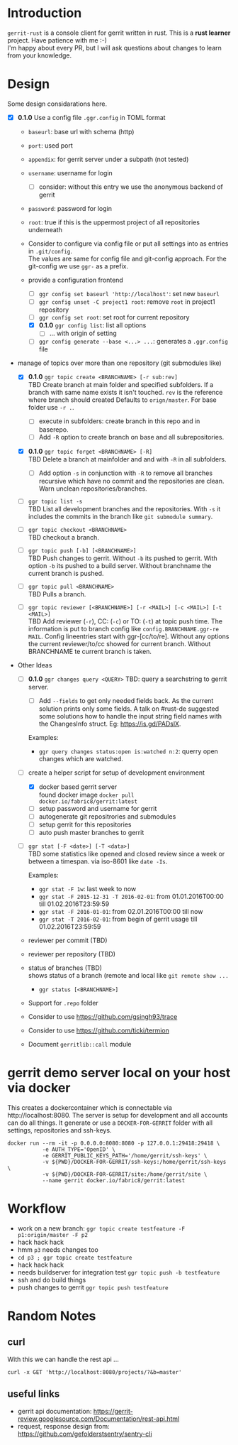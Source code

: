 
# Introduction

`gerrit-rust` is a console client for gerrit written in rust. This is a **rust
learner** project. Have patience with me :-)  
I'm happy about every PR, but I will ask questions about changes to learn from
your knowledge.

# Design

Some design considarations here.

*   [x] **0.1.0** Use a config file `.ggr.config` in TOML format

    *   `baseurl`: base url with schema (http)
    *   `port`: used port
    *   `appendix`: for gerrit server under a subpath (not tested)
    *   `username`: username for login
        *   [ ] consider: without this entry we use the anonymous backend of
            gerrit
    *   `password`: password for login
    *   `root`: true if this is the uppermost project of all repositories
        underneath

    *   Consider to configure via config file or put all settings into
        as entries in `.git/config`.  
        The values are same for config file and git-config approach. For the
        git-config we use `ggr-` as a prefix.

    *   provide a configuration frontend

        *   [ ] `ggr config set baseurl 'http://localhost'`: set new `baseurl`
        *   [ ] `ggr config unset -C project1 root`: remove `root` in project1
            repository
        *   [ ] `ggr config set root`: set root for current repository
        *   [x] **0.1.0** `ggr config list`: list all options
            *   [ ] ... with origin of setting
        *   [ ] `ggr config generate --base <...> ...`: generates
            a `.ggr.config` file

*   manage of topics over more than one repository (git submodules like)

    *   [x] **0.1.0** `ggr topic create <BRANCHNAME> [-r sub:rev]`  
        TBD Create branch at main folder and specified subfolders. If a branch
        with same name exists it isn't touched. `rev` is the reference where
        branch should created Defaults to `orign/master`. For base folder use
        `-r .`.

        *   [ ] execute in subfolders: create branch in this repo and in
                baserepo.
        *   [ ] Add `-R` option to create branch on base and all
                subrepositories.

    *   [x] **0.1.0** `ggr topic forget <BRANCHNAME> [-R]`  
        TBD Delete a branch at mainfolder and and with `-R` in all subfolders.

        *   [ ] Add option `-s` in conjunction with `-R` to remove all branches
            recursive which have no commit and the repositories are clean. Warn
            unclean repositories/branches.

    *   [ ] `ggr topic list -s`  
        TBD List all development branches and the repositories. With `-s` it
        includes the commits in the branch like `git submodule summary`.

    *   [ ] `ggr topic checkout <BRANCHNAME>`  
        TBD checkout a branch.

    *   [ ] `ggr topic push [-b] [<BRANCHNAME>]`  
        TBD Push changes to gerrit. Without `-b` its pushed to gerrit. With
        option `-b` its pushed to a build server. Without branchname the
        current branch is pushed.

    *   [ ] `ggr topic pull <BRANCHNAME>`  
        TBD Pulls a branch.

    *   [ ] `ggr topic reviewer [<BRANCHNAME>] [-r <MAIL>] [-c <MAIL>] [-t <MAIL>]`  
        TBD Add reviewer (`-r`), CC: (`-c`) or TO: (`-t`) at topic push time.
        The information is put to branch config like `config.BRANCHNAME.ggr-re MAIL`.
        Config lineentries start with ggr-\[cc/to/re\]. Without any options the
        current reviewer/to/cc showed for current branch. Without BRANCHNAME te
        current branch is taken.

*   Other Ideas

    *   [ ] **0.1.0** `ggr changes query <QUERY>`
        TBD: query a searchstring to gerrit server.

        *   [ ] Add `--fields` to get only needed fields back. As the current
        solution prints only some fields. A talk on #rust-de suggested some
        solutions how to handle the input string field names with the
        ChangesInfo struct. Eg: <https://is.gd/PADslX>.

        Examples:

        *   `ggr query changes status:open is:watched n:2`: querry open changes
        which are watched.

    *   [ ] create a helper script for setup of development environment

        *   [x] docker based gerrit server  
            found docker image `docker pull docker.io/fabric8/gerrit:latest`
        *   [ ] setup password and username for gerrit
        *   [ ] autogenerate git repositrories and submodules
        *   [ ] setup gerrit for this repositories
        *   [ ] auto push master branches to gerrit

    *   [ ] `ggr stat [-F <date>] [-T <data>]`  
        TBD some statistics like opened and closed review since a week or
        between a timespan. via iso-8601 like `date -Is`.

        Examples:

        *   `ggr stat -F 1w`: last week to now
        *   `ggr stat -F 2015-12-31 -T 2016-02-01`: from 01.01.2016T00:00 till 01.02.2016T23:59:59
        *   `ggr stat -F 2016-01-01`: from 02.01.2016T00:00 till now
        *   `ggr stat -T 2016-02-01`: from begin of gerrit usage till 01.02.2016T23:59:59

    *   reviewer per commit (TBD)
    *   reviewer per repository (TBD)

    *   status of branches (TBD)  
        shows status of a branch (remote and local like `git remote show ...`

        *   `ggr status [<BRANCHNAME>]`

    *   Support for `.repo` folder

    *   Consider to use https://github.com/gsingh93/trace
    *   Consider to use https://github.com/ticki/termion

    *   Document `gerritlib::call` module

# gerrit demo server local on your host via docker

This creates a dockercontainer which is connectable via http://localhost:8080.
The server is setup for development and all accounts can do all things.
It generate or use a `DOCKER-FOR-GERRIT` folder with all settings, repositories
and ssh-keys.

```text
docker run --rm -it -p 0.0.0.0:8080:8080 -p 127.0.0.1:29418:29418 \
           -e AUTH_TYPE='OpenID' \
           -e GERRIT_PUBLIC_KEYS_PATH='/home/gerrit/ssh-keys' \
           -v ${PWD}/DOCKER-FOR-GERRIT/ssh-keys:/home/gerrit/ssh-keys \
           -v ${PWD}/DOCKER-FOR-GERRIT/site:/home/gerrit/site \
           --name gerrit docker.io/fabric8/gerrit:latest
```


# Workflow

* work on a new branch: `ggr topic create testfeature -F p1:origin/master -F p2`
* hack hack hack
* hmm `p3` needs changes too
* `cd p3 ; ggr topic create testfeature`
* hack hack hack
* needs buildserver for integration test `ggr topic push -b testfeature`
* ssh and do build things
* push changes to gerrit `ggr topic push testfeature`

# Random Notes

## curl

With this we can handle the rest api ...

```text
curl -x GET 'http://localhost:8080/projects/?&b=master'
```

## useful links

* gerrit api documentation: <https://gerrit-review.googlesource.com/Documentation/rest-api.html>
* request, response design from: <https://github.com/gefolderstsentry/sentry-cli>

